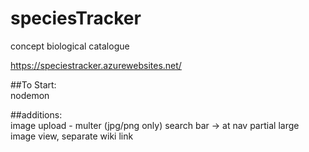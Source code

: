 # speciesTracker
concept biological catalogue

https://speciestracker.azurewebsites.net/

##To Start: <br>
nodemon

##additions: <br>
image upload - multer (jpg/png only)
search bar -> at nav partial
large image view, separate wiki link
